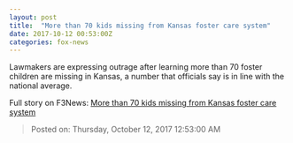 ```yaml
---
layout: post
title:  "More than 70 kids missing from Kansas foster care system"
date: 2017-10-12 00:53:00Z
categories: fox-news
---
```


Lawmakers are expressing outrage after learning more than 70 foster children are missing in Kansas, a number that officials say is in line with the national average.


Full story on F3News: [More than 70 kids missing from Kansas foster care system](http://www.f3nws.com/n/NKhyd)

> Posted on: Thursday, October 12, 2017 12:53:00 AM
